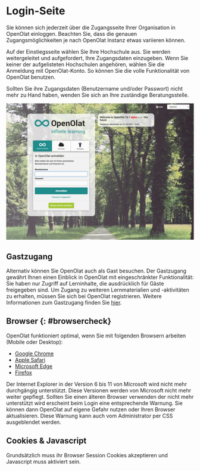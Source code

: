 # Login-Seite

Sie können sich jederzeit über die Zugangsseite Ihrer Organisation in OpenOlat
einloggen. Beachten Sie, dass die genauen Zugangsmöglichkeiten je nach
OpenOlat Instanz etwas variieren können.

Auf der Einstiegsseite wählen Sie Ihre Hochschule aus. Sie werden
weitergeleitet und aufgefordert, Ihre Zugangsdaten einzugeben. Wenn Sie keiner
der aufgelisteten Hochschulen angehören, wählen Sie  die Anmeldung mit
OpenOlat-Konto. So können Sie die volle Funktionalität von OpenOlat benutzen.

Sollten Sie ihre Zugangsdaten (Benutzername und/oder Passwort) nicht mehr zu
Hand haben, wenden Sie sich an Ihre zuständige Beratungsstelle.

![Loginseite](assets/loginscreen.de.jpg)
  
## Gastzugang

Alternativ können Sie OpenOlat auch als Gast besuchen. Der Gastzugang gewährt
Ihnen einen Einblick in OpenOlat mit eingeschränkter Funktionalität: Sie haben
nur Zugriff auf Lerninhalte, die ausdrücklich für Gäste freigegeben sind. Um
Zugang zu weiteren Lernmaterialien und -aktivitäten zu erhalten, müssen Sie
sich bei OpenOlat registrieren. Weitere Informationen zum Gastzugang finden
Sie [hier](../access_roles_rights/guest_access.de.md).

## Browser {: #browsercheck}

OpenOlat funktioniert optimal, wenn Sie mit folgenden Browsern arbeiten (Mobile oder Desktop):

* [Google Chrome](http://www.google.com/chrome/)
* [Apple Safari](http://www.apple.com/safari/)
* [Microsoft Edge](https://www.microsoft.com/edge)
* [Firefox](http://www.mozilla.org/firefox/)

Der Internet Explorer in der Version 6 bis 11 von Microsoft wird nicht
mehr durchgängig unterstützt. Diese Versionen werden von Microsoft nicht mehr
weiter gepflegt. Sollten Sie einen älteren Browser verwenden der nicht mehr
unterstützt wird erscheint beim Login eine entsprechende Warnung. Sie können
dann OpenOlat auf eigene Gefahr nutzen oder Ihren Browser aktualisieren. Diese
Warnung kann auch vom Administrator per CSS ausgeblendet werden.

## Cookies & Javascript

Grundsätzlich muss ihr Browser Session Cookies akzeptieren und Javascript muss
aktiviert sein.
